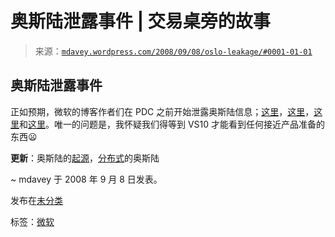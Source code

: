 <!--yml

分类：未分类

日期：2024-05-18 06:08:09

-->

# 奥斯陆泄露事件 | 交易桌旁的故事

> 来源：[`mdavey.wordpress.com/2008/09/08/oslo-leakage/#0001-01-01`](https://mdavey.wordpress.com/2008/09/08/oslo-leakage/#0001-01-01)

## 奥斯陆泄露事件

正如预期，微软的博客作者们在 PDC 之前开始泄露奥斯陆信息；[这里](http://blogs.msdn.com/shycohen/archive/2008/09/08/oslo-and-models.aspx)，[这里](http://www.pluralsight.com/community/blogs/dbox/archive/2008/09/06/oslo.aspx)，[这里](http://douglaspurdy.com/2008/09/06/what-is-oslo/)和[这里](http://www.eweek.com/c/a/Windows/The-Origins-of-Microsofts-Oslo-Software-Modeling-Platform/?kc=rss)。唯一的问题是，我怀疑我们得等到 VS10 才能看到任何接近产品准备的东西😦

**更新**：奥斯陆的[起源](http://www.eweek.com/c/a/Windows/The-Origins-of-Microsofts-Oslo-Software-Modeling-Platform/?kc=rss)，[分布式](http://www.eweek.com/c/a/Windows/Microsofts-Distributed-Destination-Oslo/?kc=rss)的奥斯陆

~ mdavey 于 2008 年 9 月 8 日发表。

发布在[未分类](https://mdavey.wordpress.com/category/uncategorized/)

标签：[微软](https://mdavey.wordpress.com/tag/microsoft/)
